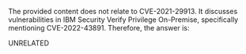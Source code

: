 The provided content does not relate to CVE-2021-29913. It discusses vulnerabilities in IBM Security Verify Privilege On-Premise, specifically mentioning CVE-2022-43891. Therefore, the answer is:

UNRELATED